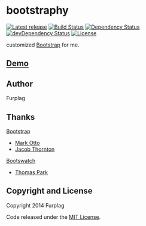 bootstraphy
===========
[![Latest release](http://img.shields.io/github/release/furplag/bootstraphy.svg)](https://github.com/furplag/bootstraphy/releases/latest)
[![Build Status](https://travis-ci.org/furplag/bootstraphy.svg?branch=master)](https://travis-ci.org/furplag/bootstraphy)
[![Dependency Status](https://david-dm.org/furplag/bootstraphy.svg?theme=shields.io)](https://david-dm.org/furplag/bootstraphy)
[![devDependency Status](https://david-dm.org/furplag/bootstraphy/dev-status.svg?theme=shields.io)](https://david-dm.org/furplag/bootstraphy#info=devDependencies)
[![License](https://img.shields.io/badge/license-MIT-brightgreen.svg)](LICENSE)

customized [Bootstrap](//github.com/twbs/bootstrap) for me.

[Demo](//furplag.github.io/bootstraphy)
------

Author
------
Furplag

Thanks
------
[Bootstrap](//github.com/twitter/bootstrap)
+ [Mark Otto](//github.com/mdo)
+ [Jacob Thornton](//github.com/fat)

[Bootswatch](//github.com/thomaspark/bootswatch)
+ [Thomas Park](//github.com/thomaspark)

Copyright and License
----
Copyright 2014 Furplag

Code released under the [MIT License](LICENSE).
